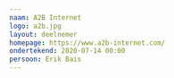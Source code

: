 ```yaml
---
naam: A2B Internet
logo: a2b.jpg
layout: deelnemer
homepage: https://www.a2b-internet.com/
ondertekend: 2020-07-14 00:00
persoon: Erik Bais
---
```


